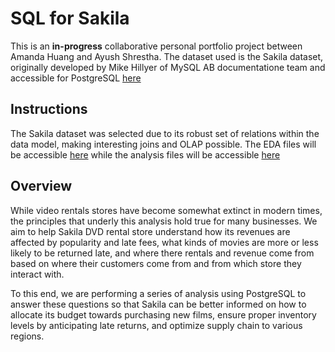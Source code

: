 # SQL for Sakila

This is an **in-progress** collaborative personal portfolio project between Amanda Huang and Ayush Shrestha. The dataset used is the Sakila dataset, originally developed by Mike Hillyer of MySQL AB documentatione team and accessible for PostgreSQL [here](https://github.com/jOOQ/sakila)

## Instructions
The Sakila dataset was selected due to its robust set of relations within the data model, making interesting joins and OLAP possible.
The EDA files will be accessible [here](eda) while the analysis files will be accessible [here](analysis)

## Overview
While video rentals stores have become somewhat extinct in modern times, the principles that underly this analysis hold true for many businesses. We aim to help Sakila DVD rental store understand how its revenues are affected by popularity and late fees, what kinds of movies are more or less likely to be returned late, and where there rentals and revenue come from based on where their customers come from and from which store they interact with. 

To this end, we are performing a series of analysis using PostgreSQL to answer these questions so that Sakila can be better informed on how to allocate its budget towards purchasing new films, ensure proper inventory levels by anticipating late returns, and optimize supply chain to various regions.